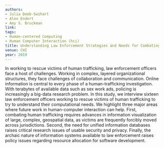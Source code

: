```yaml
---
authors:
- Julia Deeb-Swihart
- Alex Endert
- Amy S. Bruckman
link:
tags:
- Human-centered Computing
- Human Computer Interaction (hci)
title: Understanding Law Enforcement Strategies and Needs for Combating Human Trafficking.
venue: CHI
year: 2019
---
```

In working to rescue victims of human trafficking, law enforcement officers face a host of challenges. Working in complex, layered organizational structures, they face challenges of collaboration and communication. Online information is central to every phase of a human-trafficking investigation. With terabytes of available data such as sex work ads, policing is increasingly a big-data research problem. In this study, we interview sixteen law enforcement officers working to rescue victims of human trafficking to try to understand their computational needs. We highlight three major areas where future work in human-computer interaction can help. First, combating human trafficking requires advances in information visualization of large, complex, geospatial data, as victims are frequently forcibly moved across jurisdictions. Second, the need for unified information databases raises critical research issues of usable security and privacy. Finally, the archaic nature of information systems available to law enforcement raises policy issues regarding resource allocation for software development.